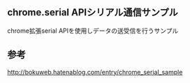 ## chrome.serial APIシリアル通信サンプル

chrome拡張serial APIを使用しデータの送受信を行うサンプル

## 参考

http://bokuweb.hatenablog.com/entry/chrome_serial_sample
